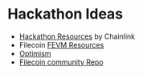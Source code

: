 # Hackathon Ideas

- [Hackathon Resources](https://docs.chain.link/resources/hackathon-resources) by Chainlink
- Filecoin [FEVM Resources](https://pl-strflt.notion.site/Filecoin-Virtual-Machine-FVM-Developer-Resources-94cabfd650184f4b9664bd4974e4d329)
- [Optimism](https://github.com/ethereum-optimism/optimism-project-ideas)
- [Filecoin community Repo](https://github.com/filecoin-project/community)
